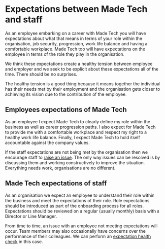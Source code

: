 # Expectations between Made Tech and staff

As an employee embarking on a career with Made Tech you will have expectations about what that means in terms of your role within the organisation, job security, progression, work life balance and having a comfortable workplace. Made Tech too will have expectations on the employee in terms of the role they play in the organisation.

We think these expectations create a healthy tension between employee and employer and we seek to be explicit about these expectations all of the time. There should be no surprises.

The healthy tension is a good thing because it means together the individual has their needs met by their employment and the organisation gets closer to achieving its vision due to the contribution of the employee.

## Employees expectations of Made Tech

As an employee I expect Made Tech to clearly define my role within the business as well as career progression paths. I also expect for Made Tech to provide me with a comfortable workplace and respect my right to a healthy work life balance. Finally, I expect Made Tech to hold itself accountable against the company values.

If the staff expectations are not being met by the organisation then we encourage staff to [raise an issue](../welfare/raising_an_issue.md). The only way issues can be resolved is by discussing them and working constructively to improve the situation. Everything needs work, organisations are no different.

## Made Tech expectations of staff

As an organisation we expect an employee to understand their role within the business and meet the expectations of their role. Role expectations should be introduced as part of the onboarding process for all roles. Expectations should be reviewed on a regular (usually monthly) basis with a Director or Line Manager.

From time to time, an issue with an employee not meeting expectations will occur. Team members may also occasionally have concerns over the performance of their colleagues. We can perform an [expectation health check](#expectation_health_check.md) in this case.
